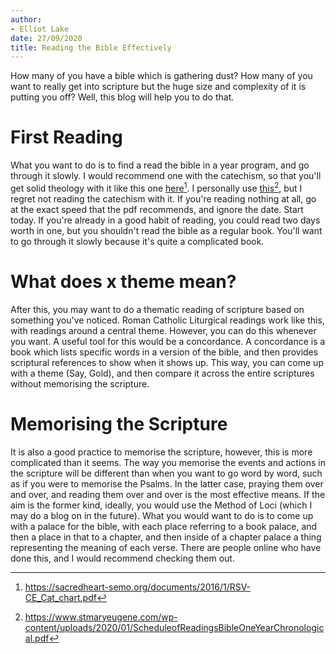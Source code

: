 ```yaml
---
author:
- Elliot Lake
date: 27/09/2020
title: Reading the Bible Effectively
---
```


How many of you have a bible which is gathering dust? How many of you
want to really get into scripture but the huge size and complexity of it
is putting you off? Well, this blog will help you to do that.

# First Reading

What you want to do is to find a read the bible in a year program, and
go through it slowly. I would recommend one with the catechism, so that
you'll get solid theology with it like this one
[here](https://sacredheart-semo.org/documents/2016/1/RSV-CE_Cat_chart.pdf)[^1].
I personally use
[this](https://www.stmaryeugene.com/wp-content/uploads/2020/01/Schedule-of-Readings-Bible-One-Year-Chronological.pdf)[^2],
but I regret not reading the catechism with it. If you're reading
nothing at all, go at the exact speed that the pdf recommends, and
ignore the date. Start today. If you're already in a good habit of
reading, you could read two days worth in one, but you shouldn't read
the bible as a regular book. You'll want to go through it slowly because
it's quite a complicated book.

# What does x theme mean?

After this, you may want to do a thematic reading of scripture based on
something you've noticed. Roman Catholic Liturgical readings work like
this, with readings around a central theme. However, you can do this
whenever you want. A useful tool for this would be a concordance. A
concordance is a book which lists specific words in a version of the
bible, and then provides scriptural references to show when it shows up.
This way, you can come up with a theme (Say, Gold), and then compare it
across the entire scriptures without memorising the scripture.

# Memorising the Scripture

It is also a good practice to memorise the scripture, however, this is
more complicated than it seems. The way you memorise the events and
actions in the scripture will be different than when you want to go word
by word, such as if you were to memorise the Psalms. In the latter case,
praying them over and over, and reading them over and over is the most
effective means. If the aim is the former kind, ideally, you would use
the Method of Loci (which I may do a blog on in the future). What you
would want to do is to come up with a palace for the bible, with each
place referring to a book palace, and then a place in that to a chapter,
and then inside of a chapter palace a thing representing the meaning of
each verse. There are people online who have done this, and I would
recommend checking them out.

[^1]: https://sacredheart-semo.org/documents/2016/1/RSV-CE_Cat_chart.pdf

[^2]: https://www.stmaryeugene.com/wp-content/uploads/2020/01/ScheduleofReadingsBibleOneYearChronological.pdf
